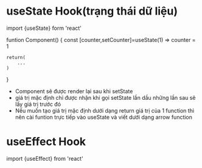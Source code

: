 # useState Hook(trạng thái dữ liệu)
import {useState} form 'react'

funtion Component()
{
    const [counter,setCounter]=useState(1) => counter = 1
    
    return(
        ...
    )
}

* Component sẽ được render lại sau khi setState     
* giá trị mặc định chỉ được nhận khi gọi setState lần dầu những lần sau sẽ lấy giá trị trước đó
* Nếu muốn tạo giá trị mặc định dưới dạng return giá trị của 1 function thì nên cài funtion trực tiếp vào useState và viết dưới dạng arrow function

# useEffect Hook
import {useEffect} from 'react'

